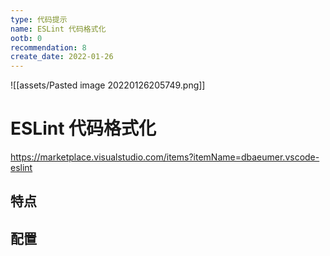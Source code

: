 ```yaml
---
type: 代码提示
name: ESLint 代码格式化
ootb: 0
recommendation: 8
create_date: 2022-01-26
---
```


![[assets/Pasted image 20220126205749.png]]

# ESLint 代码格式化

https://marketplace.visualstudio.com/items?itemName=dbaeumer.vscode-eslint

## 特点



## 配置